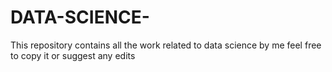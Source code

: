 # DATA-SCIENCE-
This repository contains all the work related to data science by me feel free to copy it or suggest any edits
